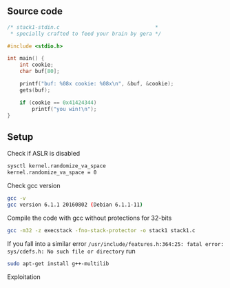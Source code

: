 ## Source code
```c
/* stack1-stdin.c                               *
 * specially crafted to feed your brain by gera */

#include <stdio.h>

int main() {
	int cookie;
	char buf[80];

	printf("buf: %08x cookie: %08x\n", &buf, &cookie);
	gets(buf);

	if (cookie == 0x41424344)
		printf("you win!\n");
}
```
## Setup
Check if ASLR is disabled
```bash
sysctl kernel.randomize_va_space
kernel.randomize_va_space = 0
```

Check gcc version
```bash 
gcc -v 
gcc version 6.1.1 20160802 (Debian 6.1.1-11)
```

Compile the code with gcc without protections for 32-bits
```bash
gcc -m32 -z execstack -fno-stack-protector -o stack1 stack1.c
```

If you fall into a similar error ```/usr/include/features.h:364:25: fatal error: sys/cdefs.h: No such file or directory``` run
```bash
sudo apt-get install g++-multilib
```

Exploitation
